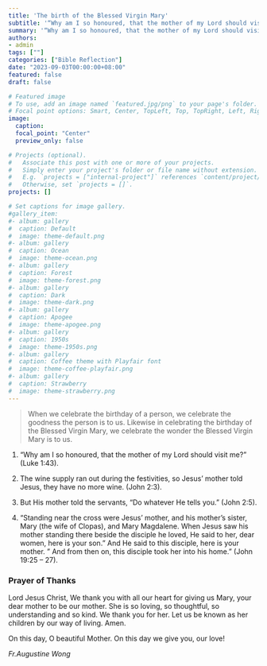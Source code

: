 ```yaml
---
title: 'The birth of the Blessed Virgin Mary'
subtitle: '“Why am I so honoured, that the mother of my Lord should visit me?” (Luke 1:43)'
summary: '“Why am I so honoured, that the mother of my Lord should visit me?” (Luke 1:43)'
authors:
- admin
tags: [""]
categories: ["Bible Reflection"]
date: "2023-09-03T00:00:00+08:00"
featured: false
draft: false

# Featured image
# To use, add an image named `featured.jpg/png` to your page's folder.
# Focal point options: Smart, Center, TopLeft, Top, TopRight, Left, Right, BottomLeft, Bottom, BottomRight
image:
  caption:
  focal_point: "Center"
  preview_only: false

# Projects (optional).
#   Associate this post with one or more of your projects.
#   Simply enter your project's folder or file name without extension.
#   E.g. `projects = ["internal-project"]` references `content/project/deep-learning/index.md`.
#   Otherwise, set `projects = []`.
projects: []

# Set captions for image gallery.
#gallery_item:
#- album: gallery
#  caption: Default
#  image: theme-default.png
#- album: gallery
#  caption: Ocean
#  image: theme-ocean.png
#- album: gallery
#  caption: Forest
#  image: theme-forest.png
#- album: gallery
#  caption: Dark
#  image: theme-dark.png
#- album: gallery
#  caption: Apogee
#  image: theme-apogee.png
#- album: gallery
#  caption: 1950s
#  image: theme-1950s.png
#- album: gallery
#  caption: Coffee theme with Playfair font
#  image: theme-coffee-playfair.png
#- album: gallery
#  caption: Strawberry
#  image: theme-strawberry.png
---
```

> When we celebrate the birthday of a person, we celebrate the goodness the person is to us. Likewise in celebrating the birthday of the Blessed Virgin Mary, we celebrate the wonder the Blessed Virgin Mary is to us.

1. “Why am I so honoured, that the mother of my Lord should visit me?” (Luke 1:43).

2. The wine supply ran out during the festivities, so Jesus’ mother told Jesus, they have no more wine. (John 2:3).

3. But His mother told the servants, “Do whatever He tells you.” (John 2:5).

4. “Standing near the cross were Jesus’ mother, and his mother’s sister, Mary (the wife of Clopas), and Mary Magdalene. When Jesus saw his mother standing there beside the disciple he loved, He said to her, dear women, here is your son.” And He said to this disciple, here is your mother. ” And from then on, this disciple took her into his home.” (John 19:25 – 27).

### Prayer of  Thanks
Lord Jesus Christ,
We thank you with all our heart for giving us Mary, your dear mother to be our mother. She is so loving, so thoughtful, so understanding and so kind.
We thank you for her. 
Let us be known as her children by our way of living.
Amen.

On this day, O beautiful Mother.
On this day we give you, our love!


_Fr.Augustine Wong_